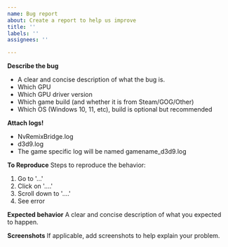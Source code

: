 ```yaml
---
name: Bug report
about: Create a report to help us improve
title: ''
labels: ''
assignees: ''

---
```


**Describe the bug**
- A clear and concise description of what the bug is.
- Which GPU
- Which GPU driver version
- Which game build (and whether it is from Steam/GOG/Other)
- Which OS (Windows 10, 11, etc), build is optional but recommended

**Attach logs!**
- NvRemixBridge.log
- d3d9.log
- The game specific log will be named gamename_d3d9.log

**To Reproduce**
Steps to reproduce the behavior:
1. Go to '...'
2. Click on '....'
3. Scroll down to '....'
4. See error

**Expected behavior**
A clear and concise description of what you expected to happen.

**Screenshots**
If applicable, add screenshots to help explain your problem.
